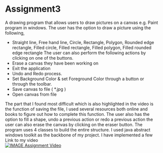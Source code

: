 # Assignment3
A drawing program that allows users to draw pictures on a canvas e.g. Paint program in windows.
The user has the option to draw a picture using the following,
-	Straight line, Free hand line, Circle, Rectangle, Polygon, Rounded edge rectangle,
Filled circle, Filled rectangle, Filled polygon, Filled rounded edge rectangle
The user can also perform the following actions by clicking on one of the buttons.
-  Erase a canvas they have been working on
-  Exit the application
-	Undo and Redo process.
-	Set Background Color & set Foreground Color through a button or through the toolbar.
-	Save canvas to file ( *.jpg )
-	Open canvas from file 
   
The part that I found most difficult which is also highlighted in the video is the function of saving the file, I used several resources both online and books to figure out how to complete this function.
The user also has the option to fill a shape, undo a previous action or redo a previous action the user can also erase the canvas by clicking on the eraser button.
The program uses 4 classes to build the entire structure.  I used java abstract windows toolkit as the backbone of my project.  I have implemented a few 
<br />
Link to my video
<br />
[![IMAGE Assignment Video](https://img.youtube.com/vi/8P9bBii95MU/0.jpg)](https://www.youtube.com/watch?v=8P9bBii95MU)
